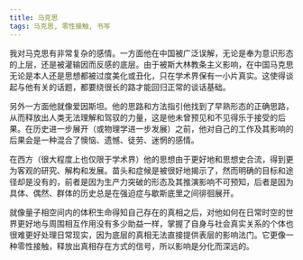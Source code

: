 ```yaml
---
title: 马克思
tags: 马克思, 零性接触, 书写
---
```



我对马克思有非常复杂的感情。一方面他在中国被广泛误解，无论是奉为意识形态的上层，还是被灌输因而反感的底层。由于被斯大林教条主义影响，在中国马克思无论是本人还是思想都被过度美化或丑化，只在学术界保有一小片真实。这使得谈起与他有关的话题，都要绕很长的路才能回归正常的谈话基础。

另外一方面他就像爱因斯坦。他的思路和方法指引他找到了早熟形态的正确思路，从而释放出人类无法理解和驾驭的力量，这是他未曾预见和不见得乐于接受的后果。在历史进一步展开（或物理学进一步发展）之前，他对自己的工作及其影响的后果会是一种混合了懊恼、遗憾、徒劳、迷惘的感情。

在西方（很大程度上也仅限于学术界）他的思想由于更好地和思想史合流，得到更为客观的研究、解构和发展。苗头和症候是被很好地揭示了，然而明确的目标和途径却是没有的，前者是因为生产力突破的形态及其推演影响不可预知，后者是因为具体、偶然、群体的历史总是在强迫症与歇斯底里之间徘徊展开。

就像量子相空间内的体积生命得知自己存在的真相之后，对他如何在日常时空的世界更好地与周围相互作用没有多少助益一样，掌握了自身与社会真实关系的个体也很难更好处理日常现实，因为底层的真相无法直接提供表层的影响法门。它更像一种零性接触，释放出真相存在方式的信号，所以影响是分化而深远的。

